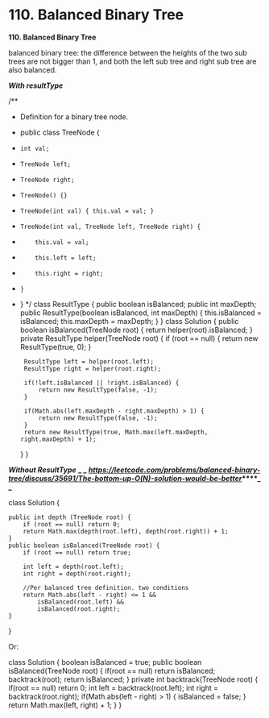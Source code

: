 # 110. Balanced Binary Tree

**110. Balanced Binary Tree**

balanced binary tree: the difference between the heights of the two sub trees are not bigger than 1, and both the left sub tree and right sub tree are also balanced. 

**_With resultType_**

/**
 * Definition for a binary tree node.
 * public class TreeNode {
 *     int val;
 *     TreeNode left;
 *     TreeNode right;
 *     TreeNode() {}
 *     TreeNode(int val) { this.val = val; }
 *     TreeNode(int val, TreeNode left, TreeNode right) {
 *         this.val = val;
 *         this.left = left;
 *         this.right = right;
 *     }
 * }
 */
class ResultType {
    public boolean isBalanced;
    public int maxDepth;
    public ResultType(boolean isBalanced, int maxDepth) {
        this.isBalanced = isBalanced;
        this.maxDepth = maxDepth;
    }
}
class Solution {
    public boolean isBalanced(TreeNode root) {
        return helper(root).isBalanced;
    }
    private ResultType helper(TreeNode root) {
        if (root == null) {
            return new ResultType(true, 0);
        }
        
        ResultType left = helper(root.left);
        ResultType right = helper(root.right);
        
        if(!left.isBalanced || !right.isBalanced) {
            return new ResultType(false, -1);
        }
        
        if(Math.abs(left.maxDepth - right.maxDepth) > 1) {
            return new ResultType(false, -1);
        }
        return new ResultType(true, Math.max(left.maxDepth, right.maxDepth) + 1);
    }
}

**_Without ResultType_**
**_
_**
**_https://leetcode.com/problems/balanced-binary-tree/discuss/35691/The-bottom-up-O(N)-solution-would-be-better_****_ 	_**

class Solution {
    
    public int depth (TreeNode root) {
        if (root == null) return 0;
        return Math.max(depth(root.left), depth(root.right)) + 1;
    }
    public boolean isBalanced(TreeNode root) {
        if (root == null) return true;
        
        int left = depth(root.left);
        int right = depth(root.right);
        
        //Per balanced tree definition. two conditions
        return Math.abs(left - right) <= 1 &&
            isBalanced(root.left) && 
            isBalanced(root.right);
    }
}

Or:

class Solution {
    boolean isBalanced = true;
    public boolean isBalanced(TreeNode root) {
        if(root == null) return isBalanced;
        backtrack(root);
        return isBalanced;
    }
    private int backtrack(TreeNode root) {
        if(root == null) return 0;
        int left = backtrack(root.left);
        int right = backtrack(root.right);
        if(Math.abs(left - right) > 1) {
            isBalanced = false;
        }
        return Math.max(left, right) + 1;
    }
}

